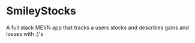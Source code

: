 # SmileyStocks
A full stack MEVN app that tracks a users stocks and describes gains and losses with :)'s
